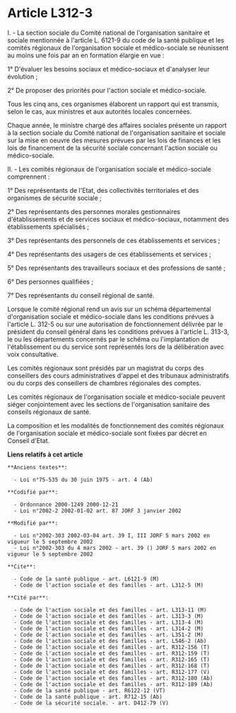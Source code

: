 # Article L312-3

I. - La section sociale du Comité national de l'organisation sanitaire et sociale mentionnée à l'article L. 6121-9 du code de
la santé publique et les comités régionaux de l'organisation sociale et médico-sociale se réunissent au moins une fois par an
en formation élargie en vue :

1° D'évaluer les besoins sociaux et médico-sociaux et d'analyser leur évolution ;

2° De proposer des priorités pour l'action sociale et médico-sociale.

Tous les cinq ans, ces organismes élaborent un rapport qui est transmis, selon le cas, aux ministres et aux autorités locales
concernées.

Chaque année, le ministre chargé des affaires sociales présente un rapport à la section sociale du Comité national de
l'organisation sanitaire et sociale sur la mise en oeuvre des mesures prévues par les lois de finances et les lois de
financement de la sécurité sociale concernant l'action sociale ou médico-sociale.

II. - Les comités régionaux de l'organisation sociale et médico-sociale comprennent :

1° Des représentants de l'Etat, des collectivités territoriales et des organismes de sécurité sociale ;

2° Des représentants des personnes morales gestionnaires d'établissements et de services sociaux et médico-sociaux, notamment
des établissements spécialisés ;

3° Des représentants des personnels de ces établissements et services ;

4° Des représentants des usagers de ces établissements et services ;

5° Des représentants des travailleurs sociaux et des professions de santé ;

6° Des personnes qualifiées ;

7° Des représentants du conseil régional de santé.

Lorsque le comité régional rend un avis sur un schéma départemental d'organisation sociale et médico-sociale dans les
conditions prévues à l'article L. 312-5 ou sur une autorisation de fonctionnement délivrée par le président du conseil
général dans les conditions prévues à l'article L. 313-3, le ou les départements concernés par le schéma ou l'implantation de
l'établissement ou du service sont représentés lors de la délibération avec voix consultative.

Les comités régionaux sont présidés par un magistrat du corps des conseillers des cours administratives d'appel et des
tribunaux administratifs ou du corps des conseillers de chambres régionales des comptes.

Les comités régionaux de l'organisation sociale et médico-sociale peuvent siéger conjointement avec les sections de
l'organisation sanitaire des conseils régionaux de santé.

La composition et les modalités de fonctionnement des comités régionaux de l'organisation sociale et médico-sociale sont
fixées par décret en Conseil d'Etat.

**Liens relatifs à cet article**

	**Anciens textes**:

	  - Loi n°75-535 du 30 juin 1975 - art. 4 (Ab)

	**Codifié par**:

	  - Ordonnance 2000-1249 2000-12-21
	  - Loi n°2002-2 2002-01-02 art. 87 JORF 3 janvier 2002

	**Modifié par**:

	  - Loi n°2002-303 2002-03-04 art. 39 I, III JORF 5 mars 2002 en vigueur le 5 septembre 2002
	  - Loi n°2002-303 du 4 mars 2002 - art. 39 () JORF 5 mars 2002 en vigueur le 5 septembre 2002

	**Cite**:

	  - Code de la santé publique - art. L6121-9 (M)
	  - Code de l'action sociale et des familles - art. L312-5 (M)

	**Cité par**:

	  - Code de l'action sociale et des familles - art. L313-11 (M)
	  - Code de l'action sociale et des familles - art. L313-3 (M)
	  - Code de l'action sociale et des familles - art. L313-4 (M)
	  - Code de l'action sociale et des familles - art. L314-2 (M)
	  - Code de l'action sociale et des familles - art. L351-2 (M)
	  - Code de l'action sociale et des familles - art. L546-2 (Ab)
	  - Code de l'action sociale et des familles - art. R312-156 (T)
	  - Code de l'action sociale et des familles - art. R312-159 (T)
	  - Code de l'action sociale et des familles - art. R312-165 (T)
	  - Code de l'action sociale et des familles - art. R312-168 (T)
	  - Code de l'action sociale et des familles - art. R312-177 (V)
	  - Code de l'action sociale et des familles - art. R312-180 (Ab)
	  - Code de l'action sociale et des familles - art. R312-189 (Ab)
	  - Code de la santé publique - art. R6122-12 (VT)
	  - Code de la santé publique - art. R712-15 (Ab)
	  - Code de la sécurité sociale. - art. D412-79 (V)
